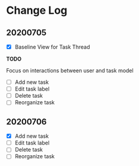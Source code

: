 #  Change Log

## 20200705

- [x] Baseline View for Task Thread

**TODO**

Focus on interactions between user and task model

- [ ] Add new task
- [ ] Edit task label
- [ ] Delete task
- [ ] Reorganize task

## 20200706

- [x] Add new task
- [ ] Edit task label
- [ ] Delete task
- [ ] Reorganize task
